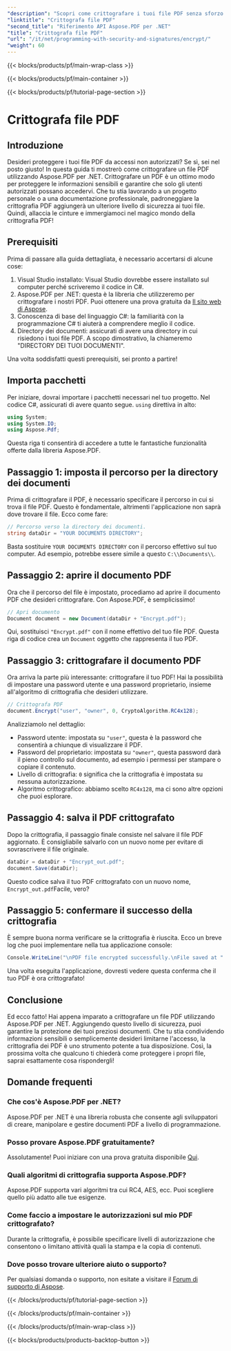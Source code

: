 ```yaml
---
"description": "Scopri come crittografare i tuoi file PDF senza sforzo utilizzando Aspose.PDF per .NET. Proteggi le informazioni sensibili con la nostra semplice guida passo passo."
"linktitle": "Crittografa file PDF"
"second_title": "Riferimento API Aspose.PDF per .NET"
"title": "Crittografa file PDF"
"url": "/it/net/programming-with-security-and-signatures/encrypt/"
"weight": 60
---
```


{{< blocks/products/pf/main-wrap-class >}}

{{< blocks/products/pf/main-container >}}

{{< blocks/products/pf/tutorial-page-section >}}

# Crittografa file PDF

## Introduzione

Desideri proteggere i tuoi file PDF da accessi non autorizzati? Se sì, sei nel posto giusto! In questa guida ti mostrerò come crittografare un file PDF utilizzando Aspose.PDF per .NET. Crittografare un PDF è un ottimo modo per proteggere le informazioni sensibili e garantire che solo gli utenti autorizzati possano accedervi. Che tu stia lavorando a un progetto personale o a una documentazione professionale, padroneggiare la crittografia PDF aggiungerà un ulteriore livello di sicurezza ai tuoi file. Quindi, allaccia le cinture e immergiamoci nel magico mondo della crittografia PDF!

## Prerequisiti

Prima di passare alla guida dettagliata, è necessario accertarsi di alcune cose:

1. Visual Studio installato: Visual Studio dovrebbe essere installato sul computer perché scriveremo il codice in C#.
2. Aspose.PDF per .NET: questa è la libreria che utilizzeremo per crittografare i nostri PDF. Puoi ottenere una prova gratuita da [Il sito web di Aspose](https://releases.aspose.com/).
3. Conoscenza di base del linguaggio C#: la familiarità con la programmazione C# ti aiuterà a comprendere meglio il codice.
4. Directory dei documenti: assicurati di avere una directory in cui risiedono i tuoi file PDF. A scopo dimostrativo, la chiameremo "DIRECTORY DEI TUOI DOCUMENTI".

Una volta soddisfatti questi prerequisiti, sei pronto a partire!

## Importa pacchetti

Per iniziare, dovrai importare i pacchetti necessari nel tuo progetto. Nel codice C#, assicurati di avere quanto segue. `using` direttiva in alto:

```csharp
using System;
using System.IO;
using Aspose.Pdf;
```

Questa riga ti consentirà di accedere a tutte le fantastiche funzionalità offerte dalla libreria Aspose.PDF.

## Passaggio 1: imposta il percorso per la directory dei documenti

Prima di crittografare il PDF, è necessario specificare il percorso in cui si trova il file PDF. Questo è fondamentale, altrimenti l'applicazione non saprà dove trovare il file. Ecco come fare:

```csharp
// Percorso verso la directory dei documenti.
string dataDir = "YOUR DOCUMENTS DIRECTORY";
```

Basta sostituire `YOUR DOCUMENTS DIRECTORY` con il percorso effettivo sul tuo computer. Ad esempio, potrebbe essere simile a questo `C:\\Documents\\`.

## Passaggio 2: aprire il documento PDF

Ora che il percorso del file è impostato, procediamo ad aprire il documento PDF che desideri crittografare. Con Aspose.PDF, è semplicissimo!

```csharp
// Apri documento
Document document = new Document(dataDir + "Encrypt.pdf");
```

Qui, sostituisci `"Encrypt.pdf"` con il nome effettivo del tuo file PDF. Questa riga di codice crea un `Document` oggetto che rappresenta il tuo PDF.

## Passaggio 3: crittografare il documento PDF

Ora arriva la parte più interessante: crittografare il tuo PDF! Hai la possibilità di impostare una password utente e una password proprietario, insieme all'algoritmo di crittografia che desideri utilizzare.

```csharp
// Crittografa PDF
document.Encrypt("user", "owner", 0, CryptoAlgorithm.RC4x128);
```

Analizziamolo nel dettaglio:
- Password utente: impostata su `"user"`, questa è la password che consentirà a chiunque di visualizzare il PDF.
- Password del proprietario: impostata su `"owner"`, questa password darà il pieno controllo sul documento, ad esempio i permessi per stampare o copiare il contenuto.
- Livello di crittografia: `0` significa che la crittografia è impostata su nessuna autorizzazione.
- Algoritmo crittografico: abbiamo scelto `RC4x128`, ma ci sono altre opzioni che puoi esplorare.

## Passaggio 4: salva il PDF crittografato

Dopo la crittografia, il passaggio finale consiste nel salvare il file PDF aggiornato. È consigliabile salvarlo con un nuovo nome per evitare di sovrascrivere il file originale.

```csharp
dataDir = dataDir + "Encrypt_out.pdf";
document.Save(dataDir);
```

Questo codice salva il tuo PDF crittografato con un nuovo nome, `Encrypt_out.pdf`Facile, vero?

## Passaggio 5: confermare il successo della crittografia

È sempre buona norma verificare se la crittografia è riuscita. Ecco un breve log che puoi implementare nella tua applicazione console:

```csharp
Console.WriteLine("\nPDF file encrypted successfully.\nFile saved at " + dataDir);
```

Una volta eseguita l'applicazione, dovresti vedere questa conferma che il tuo PDF è ora crittografato!

## Conclusione

Ed ecco fatto! Hai appena imparato a crittografare un file PDF utilizzando Aspose.PDF per .NET. Aggiungendo questo livello di sicurezza, puoi garantire la protezione dei tuoi preziosi documenti. Che tu stia condividendo informazioni sensibili o semplicemente desideri limitarne l'accesso, la crittografia dei PDF è uno strumento potente a tua disposizione. Così, la prossima volta che qualcuno ti chiederà come proteggere i propri file, saprai esattamente cosa rispondergli!

## Domande frequenti

### Che cos'è Aspose.PDF per .NET?
Aspose.PDF per .NET è una libreria robusta che consente agli sviluppatori di creare, manipolare e gestire documenti PDF a livello di programmazione.

### Posso provare Aspose.PDF gratuitamente?
Assolutamente! Puoi iniziare con una prova gratuita disponibile [Qui](https://releases.aspose.com/).

### Quali algoritmi di crittografia supporta Aspose.PDF?
Aspose.PDF supporta vari algoritmi tra cui RC4, AES, ecc. Puoi scegliere quello più adatto alle tue esigenze.

### Come faccio a impostare le autorizzazioni sul mio PDF crittografato?
Durante la crittografia, è possibile specificare livelli di autorizzazione che consentono o limitano attività quali la stampa e la copia di contenuti.

### Dove posso trovare ulteriore aiuto o supporto?
Per qualsiasi domanda o supporto, non esitate a visitare il [Forum di supporto di Aspose](https://forum.aspose.com/c/pdf/10).

{{< /blocks/products/pf/tutorial-page-section >}}

{{< /blocks/products/pf/main-container >}}

{{< /blocks/products/pf/main-wrap-class >}}

{{< blocks/products/products-backtop-button >}}